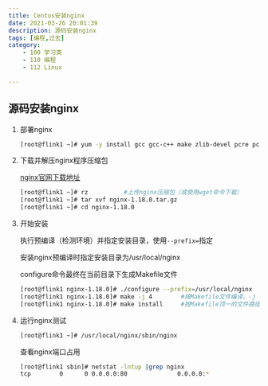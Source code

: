 ```yaml
---
title: Centos安装nginx
date: 2021-03-26 20:01:39
description: 源码安装nginx
tags: [编程,过去]
category:
    - 100 学习类
    - 110 编程
    - 112 Linux

---
```


## 源码安装nginx

1. 部署nginx

   ```sh
   [root@flink1 ~]# yum -y install gcc gcc-c++ make zlib-devel pcre pcre-devel openssl-devel
   ```

2. 下载并解压nginx程序压缩包

   [nginx官网下载地址](http://nginx.org/en/download.html)

   ```sh
   [root@flink1 ~]# rz			#上传nginx压缩包（或使用wget命令下载）
   [root@flink1 ~]# tar xvf nginx-1.18.0.tar.gz
   [root@flink1 ~]# cd nginx-1.18.0
   ```

3. 开始安装

   执行预编译（检测环境）并指定安装目录，使用`--prefix=`指定

   安装nginx预编译时指定安装目录为/usr/local/nginx

   configure命令最终在当前目录下生成Makefile文件

   ```sh
   [root@flink1 nginx-1.18.0]# ./configure --prefix=/usr/local/nginx
   [root@flink1 nginx-1.18.0]# make -j 4		#按Makefile文件编译，-j 4表示指定4核心CPU同时编译，提升速度
   [root@flink1 nginx-1.18.0]# make install		#按Makefile顶一的文件路径安装
   ```

4. 运行nginx测试

   ```sh
   [root@flink1 ~]# /usr/local/nginx/sbin/nginx
   ```

   查看nginx端口占用

   ```sh
   [root@flink1 sbin]# netstat -lntup |grep nginx
   tcp        0      0 0.0.0.0:80              0.0.0.0:*               LISTEN      1285/nginx: master 
   ```

   









